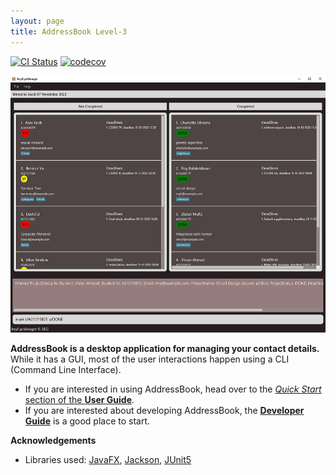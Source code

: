 ```yaml
---
layout: page
title: AddressBook Level-3
---
```


[![CI Status](https://github.com/AY2223S1-CS2103-F09-1/tp/workflows/Java%20CI/badge.svg)](https://github.com/AY2223S1-CS2103-F09-1/tp/actions)
[![codecov](https://codecov.io/gh/AY2223S1-CS2103-F09-1/tp/branch/master/graph/badge.svg)](https://codecov.io/gh/AY2223S1-CS2103-F09-1/tp)

![Ui](images/Ui.png)

**AddressBook is a desktop application for managing your contact details.** While it has a GUI, most of the user interactions happen using a CLI (Command Line Interface).

* If you are interested in using AddressBook, head over to the [_Quick Start_ section of the **User Guide**](UserGuide.html#quick-start).
* If you are interested about developing AddressBook, the [**Developer Guide**](DeveloperGuide.html) is a good place to start.


**Acknowledgements**

* Libraries used: [JavaFX](https://openjfx.io/), [Jackson](https://github.com/FasterXML/jackson), [JUnit5](https://github.com/junit-team/junit5)
